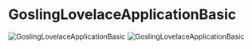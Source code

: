 # GoslingLovelaceApplicationBasic

![GoslingLovelaceApplicationBasic](part1.gif)
![GoslingLovelaceApplicationBasic](part2.gif)
